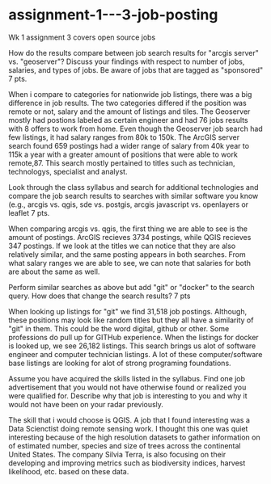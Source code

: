# assignment-1---3-job-posting

Wk 1 assignment 3 covers open source jobs

How do the results compare between job search results for "arcgis server" vs. "geoserver"? Discuss your findings with respect to number of jobs, salaries, and types of jobs. Be aware of jobs that are tagged as "sponsored" 7 pts.

When i compare to categories for nationwide job listings, there was a big difference in job results. The two categories differed if the position was remote or not, salary and the amount of listings and tiles. The Geoserver mostly had postions labeled as certain engineer and had 76 jobs results with 8 offers to work from home. Even though the Geoserver job search had few listings, it had salary ranges from 80k to 150k. The ArcGIS server search found 659 postings had a wider range of salary from 40k year to 115k a year with a greater amount of positions that were able to work remote,87. This search mostly pertained to titles such as technician, technologys, specialist and analyst.

Look through the class syllabus and search for additional technologies and compare the job search results to searches with similar software you know (e.g., arcgis vs. qgis, sde vs. postgis, arcgis javascript vs. openlayers or leaflet 7 pts.

When comparing arcgis vs. qgis, the first thing we are able to see is the amount of postings. ArcGIS recieves 3734 postings, while QGIS recieves 347 postings. If we look at the titles we can notice that they are also relatively similar, and the same posting appears in both searches. From what salary ranges we are able to see, we can note that salaries for both are about the same as well.

Perform similar searches as above but add "git" or "docker" to the search query. How does that change the search results? 7 pts

When looking up listings for "git" we find 31,518 job postings. Although, these positions may look like random titles but they all have a similarity of "git" in them. This could be the word digital, github or other. Some professions do pull up for GITHub experience. When the listings for docker is looked up, we see 26,182 listings. This search brings us alot of software engineer and computer technician listings. A lot of these computer/software base listings are looking for alot of strong programing foundations.

Assume you have acquired the skills listed in the syllabus. Find one job advertisement that you would not have otherwise found or realized you were qualified for. Describe why that job is interesting to you and why it would not have been on your radar previously.

The skill that i would choose is QGIS. A job that I found interesting was a Data Scienctist doing remote sensing work. I thought this one was quiet interesting because of the high resolution datasets to gather information on of estimated number, species and size of trees across the continental United States. The company Silvia Terra, is also focusing on their developing and improving metrics such as biodiversity indices, harvest likelihood, etc. based on these data.
